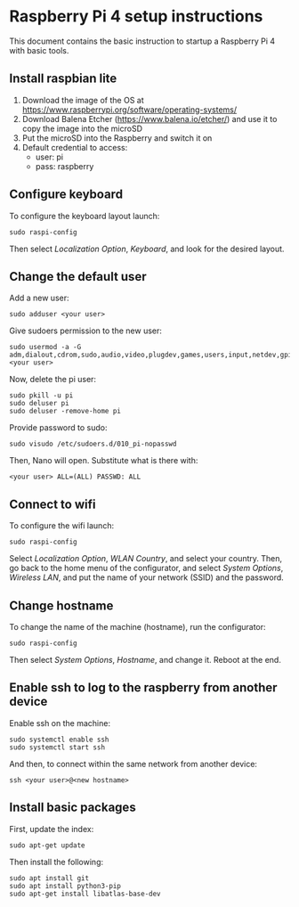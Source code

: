 # Raspberry Pi 4 setup instructions

This document contains the basic instruction to startup a Raspberry Pi 4 with basic tools.

## Install raspbian lite
1. Download the image of the OS at https://www.raspberrypi.org/software/operating-systems/
2. Download Balena Etcher (https://www.balena.io/etcher/) and use it to copy the image into the microSD
3. Put the microSD into the Raspberry and switch it on
4. Default credential to access:
   * user: pi
   * pass: raspberry


## Configure keyboard
To configure the keyboard layout launch:
```
sudo raspi-config
```

Then select *Localization Option*, *Keyboard*, and look for the desired layout.


## Change the default user
Add a new user:
```
sudo adduser <your user>
```

Give sudoers permission to the new user:
```
sudo usermod -a -G adm,dialout,cdrom,sudo,audio,video,plugdev,games,users,input,netdev,gpio,i2c,spi <your user>
```

Now, delete the pi user:
```
sudo pkill -u pi
sudo deluser pi
sudo deluser -remove-home pi
```

Provide password to sudo:
```
sudo visudo /etc/sudoers.d/010_pi-nopasswd
```

Then, Nano will open. Substitute what is there with:
```
<your user> ALL=(ALL) PASSWD: ALL
```


## Connect to wifi
To configure the wifi launch:
```
sudo raspi-config
```

Select *Localization Option*, *WLAN Country*, and select your country. Then, go back to the home menu of the configurator, and select *System Options*, *Wireless LAN*, and put the name of your network (SSID) and the password.


## Change hostname
To change the name of the machine (hostname), run the configurator:
```
sudo raspi-config
```

Then select *System Options*, *Hostname*, and change it. Reboot at the end.


## Enable ssh to log to the raspberry from another device
Enable ssh on the machine:
```
sudo systemctl enable ssh
sudo systemctl start ssh
```

And then, to connect within the same network from another device:
```
ssh <your user>@<new hostname>
```


## Install basic packages
First, update the index:
```
sudo apt-get update
```

Then install the following:
```
sudo apt install git
sudo apt install python3-pip
sudo apt-get install libatlas-base-dev
```
